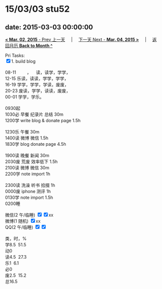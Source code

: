 # 15/03/03 stu52

date: 2015-03-03 00:00:00
---
[**< Mar. 02, 2015** - Prev 上一天](/lifelogs/2015/03/d02.md) &nbsp; &nbsp; | &nbsp; &nbsp; [下一天 Next - **Mar. 04, 2015 >**](/lifelogs/2015/03/d04.md) &nbsp; &nbsp; |  &nbsp; &nbsp; [返回月历 **Back to Month ^**](/lifelogs/2015/03/index.md)
<br/><div>Pri Tasks:<br/><input type="checkbox" checked="true"/>1. build blog<div><br/></div>08-11         ，    读，读学，学学，<br/>12-15 乐读，读读，学学，学学，<br/>16-19 学学，学学，学读，废废，<br/>20-23 废读，学学，读读，废废，</div><div>00-01 学学，学乐。<br/><div><br/></div>0930起<br/>1030必 早餐 纪录片 总结 30m<br/>1200学 write blog & donate page 1.5h<div><br/></div>1230乐 午餐 30m<br/>1400读 微博 微信 1.5h</div><div>1830学 blog donate page 4.5h<div><br/></div>1900读 晚餐 新闻 30m</div><div>2030废 荒废 效率低下 1.5h</div><div>2100读 微博 微信 30m<br/>2200学 note import 1h<div><br/></div>2300读 洗澡 听书 拾掇 1h<br/>0000废 iphone 测评 1h</div><div>0130学 note import 1.5h</div><div>0200睡</div><div><br/>微信(2 午/临睡) <input type="checkbox" checked="true"/><input type="checkbox" checked="true"/>xx<br/>微博(1 随机) <input type="checkbox" checked="true"/>xx<br/>QQ(2 午/临睡) <input type="checkbox" checked="true"/><input type="checkbox" checked="true"/><br/><div><br/></div>类，时，%<br/>学8.5  51.5<br/>动0<br/>读4.5  27.3<br/>乐1  6.1<br/>必0<br/>废2.5  15.2<br/>总16.5</div>
